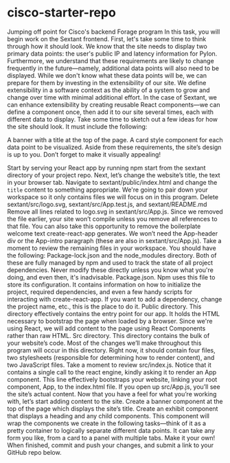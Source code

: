 # cisco-starter-repo
Jumping off point for Cisco's backend Forage program
In this task, you will begin work on the Sextant frontend. First, let's take some time to think through how it should look. We know that the site needs to display two primary data points: the user's public IP and latency information for Pylon. Furthermore, we understand that these requirements are likely to change frequently in the future—namely, additional data points will also need to be displayed. While we don't know what these data points will be, we can prepare for them by investing in the extensibility of our site. We define extensibility in a software context as the ability of a system to grow and change over time with minimal additional effort. In the case of Sextant, we can enhance extensibility by creating reusable React components—we can define a component once, then add it to our site several times, each with different data to display. Take some time to sketch out a few ideas for how the site should look. It must include the following:

A banner with a title at the top of the page.
A card style component for each data point to be visualized.
Aside from these requirements, the site’s design is up to you. Don’t forget to make it visually appealing!




Start by serving your React app by running npm start from the sextant directory of your project repo.
Next, let’s change the website’s title, the text in your browser tab. Navigate to sextant/public/index.html and change the `title` content to something appropriate.
We're going to pair down your workspace so it only contains files we will focus on in this program.
Delete sextant/src/logo.svg, sextant/src/App.test.js, and sextant/README.md
Remove all lines related to logo.svg in sextant/src/App.js. Since we removed the file earlier, your site won’t compile unless you remove all references to that file. You can also take this opportunity to remove the boilerplate welcome text create-react-app generates. We won’t need the App-header div or the App-intro paragraph (these are also in sextant/src/App.js). 
Take a moment to review the remaining files in your workspace. You should have the following:
Package-lock.json and the node_modules directory. Both of these are fully managed by npm and used to track the state of all project dependencies. Never modify these directly unless you know what you're doing, and even then, it's inadvisable.
Package.json. Npm uses this file to store its configuration. It contains information on how to initialize the project, required dependencies, and even a few handy scripts for interacting with create-react-app. If you want to add a dependency, change the project name, etc., this is the place to do it.
Public directory. This directory effectively contains the entry point for our app. It holds the HTML necessary to bootstrap the page when loaded by a browser. Since we're using React, we will add content to the page using React Components rather than raw HTML.
Src directory. This directory contains the bulk of your website’s code. Most of the changes we’ll make throughout this program will occur in this directory. Right now, it should contain four files, two stylesheets (responsible for determining how to render content), and two JavaScript files. Take a moment to review src/index.js. Notice that it contains a single call to the react engine, kindly asking it to render an App component. This line effectively bootstraps your website, linking your root component, App, to the index.html file. If you open up src/App.js, you’ll see the site’s actual content.
Now that you have a feel for what you’re working with, let’s start adding content to the site.
Create a banner component at the top of the page which displays the site’s title.
Create an exhibit component that displays a heading and any child components. This component will wrap the components we create in the following tasks—think of it as a pretty container to logically separate different data points. It can take any form you like, from a card to a panel with multiple tabs. Make it your own!
When finished, commit and push your changes, and submit a link to your GitHub repo below.